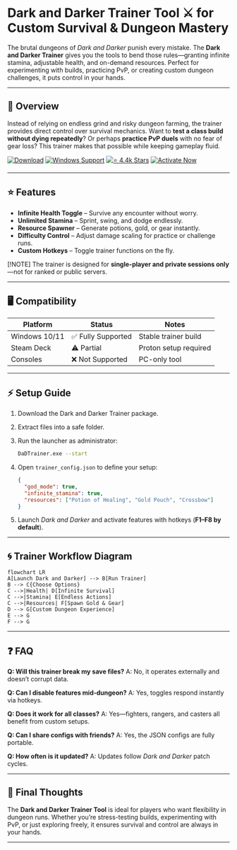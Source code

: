 # Dark and Darker Trainer Tool ⚔️ for Custom Survival & Dungeon Mastery

The brutal dungeons of *Dark and Darker* punish every mistake. The **Dark and Darker Trainer** gives you the tools to bend those rules—granting infinite stamina, adjustable health, and on-demand resources. Perfect for experimenting with builds, practicing PvP, or creating custom dungeon challenges, it puts control in your hands.

---

## 🧭 Overview

Instead of relying on endless grind and risky dungeon farming, the trainer provides direct control over survival mechanics. Want to **test a class build without dying repeatedly**? Or perhaps **practice PvP duels** with no fear of gear loss? This trainer makes that possible while keeping gameplay fluid.

[![Download](https://img.shields.io/badge/Download-green?style=for-the-badge\&logo=download)](#)
[![Windows Support](https://img.shields.io/badge/Windows-10%2F11-blue?style=for-the-badge\&logo=windows)](#)
[![⭐️ 4.4k Stars](https://img.shields.io/badge/GitHub-⭐️%204.4k%20Stars-black?style=for-the-badge\&logo=github)](#)
[![Activate Now](https://img.shields.io/badge/Activate%20Now-red?style=for-the-badge\&logo=rocket)](#)

---

## ⭐ Features

* **Infinite Health Toggle** – Survive any encounter without worry.
* **Unlimited Stamina** – Sprint, swing, and dodge endlessly.
* **Resource Spawner** – Generate potions, gold, or gear instantly.
* **Difficulty Control** – Adjust damage scaling for practice or challenge runs.
* **Custom Hotkeys** – Toggle trainer functions on the fly.

[!NOTE]
The trainer is designed for **single-player and private sessions only**—not for ranked or public servers.

---

## 🖥 Compatibility

| Platform      | Status            | Notes                 |
| ------------- | ----------------- | --------------------- |
| Windows 10/11 | ✅ Fully Supported | Stable trainer build  |
| Steam Deck    | ⚠️ Partial        | Proton setup required |
| Consoles      | ❌ Not Supported   | PC-only tool          |

---

## ⚡ Setup Guide

1. Download the Dark and Darker Trainer package.
2. Extract files into a safe folder.
3. Run the launcher as administrator:

   ```bash
   DaDTrainer.exe --start
   ```
4. Open `trainer_config.json` to define your setup:

   ```json
   {
     "god_mode": true,
     "infinite_stamina": true,
     "resources": ["Potion of Healing", "Gold Pouch", "Crossbow"]
   }
   ```
5. Launch *Dark and Darker* and activate features with hotkeys (**F1–F8 by default**).

---

## 🌀 Trainer Workflow Diagram

```mermaid
flowchart LR
A[Launch Dark and Darker] --> B[Run Trainer]
B --> C{Choose Options}
C -->|Health| D[Infinite Survival]
C -->|Stamina| E[Endless Actions]
C -->|Resources| F[Spawn Gold & Gear]
D --> G[Custom Dungeon Experience]
E --> G
F --> G
```

---

## ❓ FAQ

**Q: Will this trainer break my save files?**
A: No, it operates externally and doesn’t corrupt data.

**Q: Can I disable features mid-dungeon?**
A: Yes, toggles respond instantly via hotkeys.

**Q: Does it work for all classes?**
A: Yes—fighters, rangers, and casters all benefit from custom setups.

**Q: Can I share configs with friends?**
A: Yes, the JSON configs are fully portable.

**Q: How often is it updated?**
A: Updates follow *Dark and Darker* patch cycles.

---

## 🚀 Final Thoughts

The **Dark and Darker Trainer Tool** is ideal for players who want flexibility in dungeon runs. Whether you’re stress-testing builds, experimenting with PvP, or just exploring freely, it ensures survival and control are always in your hands.

---

